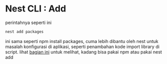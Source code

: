 # Nest CLI : Add

perintahnya seperti ini

```bash
nest add packages
```

ini sama seperti npm install packages, cuma lebih dibantu oleh nest untuk masalah konfigurasi di aplikasi, seperti penambahan kode import library di script. lihat [bagian ini](100.library-yang-dapat-digunakan-di-nest.md) untuk melihat, kadang bisa pakai npm atau pakai nest add
